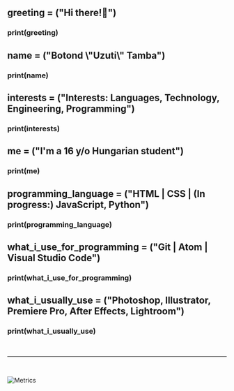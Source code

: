<h2>greeting = ("Hi there!👋")</h2>
<h3>print(greeting)</h3>


<h2>name = ("Botond \"Uzuti\" Tamba")</h2>
<h3>print(name)</h3>


<h2>interests = ("Interests: Languages, Technology, Engineering, Programming")</h2>
<h3>print(interests)</h3>


<h2>me = ("I'm a 16 y/o Hungarian student")</h2>
<h3>print(me)</h3>


<h2>programming_language = ("HTML | CSS | (In progress:) JavaScript, Python")</h2>
<h3>print(programming_language)</h3>


<h2>what_i_use_for_programming = ("Git | Atom | Visual Studio Code")</h2>
<h3>print(what_i_use_for_programming)</h3>


<h2>what_i_usually_use = ("Photoshop, Illustrator, Premiere Pro, After Effects, Lightroom")</h2>
<h3>print(what_i_usually_use)</h3>


<br>
<hr>
<br>

![Metrics](https://metrics.lecoq.io/Uzuti?template=classic&config.timezone=Europe%2FBudapest&config.animated=true)
